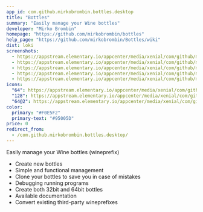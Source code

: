 ```yaml
---
app_id: com.github.mirkobrombin.bottles.desktop
title: "Bottles"
summary: "Easily manage your Wine bottles"
developer: "Mirko Brombin"
homepage: "https://github.com/mirkobrombin/bottles"
help_page: "https://github.com/mirkobrombin/Bottles/wiki"
dist: loki
screenshots:
  - https://appstream.elementary.io/appcenter/media/xenial/com/github/mirkobrombin.bottles.desktop/5449A4A86FE8355FBD3106F8A8F0E050/screenshots/image-1_orig.png
  - https://appstream.elementary.io/appcenter/media/xenial/com/github/mirkobrombin.bottles.desktop/5449A4A86FE8355FBD3106F8A8F0E050/screenshots/image-2_orig.png
  - https://appstream.elementary.io/appcenter/media/xenial/com/github/mirkobrombin.bottles.desktop/5449A4A86FE8355FBD3106F8A8F0E050/screenshots/image-3_orig.png
  - https://appstream.elementary.io/appcenter/media/xenial/com/github/mirkobrombin.bottles.desktop/5449A4A86FE8355FBD3106F8A8F0E050/screenshots/image-4_orig.png
  - https://appstream.elementary.io/appcenter/media/xenial/com/github/mirkobrombin.bottles.desktop/5449A4A86FE8355FBD3106F8A8F0E050/screenshots/image-5_orig.png
icons:
  "64": https://appstream.elementary.io/appcenter/media/xenial/com/github/mirkobrombin.bottles.desktop/5449A4A86FE8355FBD3106F8A8F0E050/icons/64x64/com.github.mirkobrombin.bottles_com.github.mirkobrombin.bottles.png
  "128": https://appstream.elementary.io/appcenter/media/xenial/com/github/mirkobrombin.bottles.desktop/5449A4A86FE8355FBD3106F8A8F0E050/icons/128x128/com.github.mirkobrombin.bottles_com.github.mirkobrombin.bottles.png
  "64@2": https://appstream.elementary.io/appcenter/media/xenial/com/github/mirkobrombin.bottles.desktop/5449A4A86FE8355FBD3106F8A8F0E050/icons/64x64@2/com.github.mirkobrombin.bottles_com.github.mirkobrombin.bottles.png
color:
  primary: "#F0E5F2"
  primary-text: "#95005D"
price: 0
redirect_from:
  - /com.github.mirkobrombin.bottles.desktop/
---
```


<p>Easily manage your Wine bottles (wineprefix)</p>
<ul>
  <li>Create new bottles</li>
  <li>Simple and functional management</li>
  <li>Clone your bottles to save you in case of mistakes</li>
  <li>Debugging running programs</li>
  <li>Create both 32bit and 64bit bottles</li>
  <li>Available documentation</li>
  <li>Convert existing third-party wineprefixes</li>
</ul>